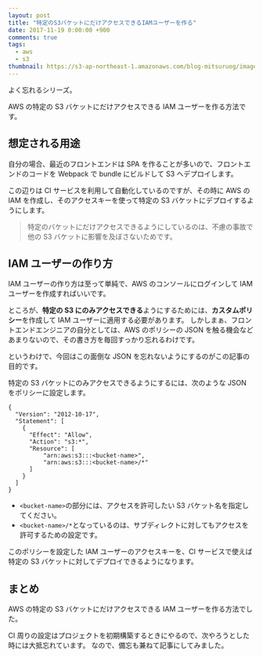 ```yaml
---
layout: post
title: "特定のS3バケットにだけアクセスできるIAMユーザーを作る"
date: 2017-11-19 0:00:00 +900
comments: true
tags:
  - aws
  - s3
thumbnail: https://s3-ap-northeast-1.amazonaws.com/blog-mitsuruog/images/2017/iam-s3-bucket.png
---
```


よく忘れるシリーズ。

AWS の特定の S3 バケットにだけアクセスできる IAM ユーザーを作る方法です。

<!-- more -->

## 想定される用途

自分の場合、最近のフロントエンドは SPA を作ることが多いので、フロントエンドのコードを Webpack で bundle にビルドして S3 へデプロイします。

この辺りは CI サービスを利用して自動化しているのですが、その時に AWS の IAM を作成し、そのアクセスキーを使って特定の S3 バケットにデプロイするようにします。

> 特定のバケットにだけアクセスできるようにしているのは、不慮の事故で他の S3 バケットに影響を及ぼさないためです。

## IAM ユーザーの作り方

IAM ユーザーの作り方は至って単純で、AWS のコンソールにログインして IAM ユーザーを作成すればいいです。

ところが、**特定の S3 にのみアクセスできる**ようにするためには、**カスタムポリシー**を作成して IAM ユーザーに適用する必要があります。
しかしまぁ、フロントエンドエンジニアの自分としては、AWS のポリシーの JSON を触る機会などあまりないので、その書き方を毎回すっかり忘れるわけです。

というわけで、今回はこの面倒な JSON を忘れないようにするのがこの記事の目的です。

特定の S3 バケットにのみアクセスできるようにするには、次のような JSON をポリシーに設定します。

```
{
  "Version": "2012-10-17",
  "Statement": [
    {
      "Effect": "Allow",
      "Action": "s3:*",
      "Resource": [
          "arn:aws:s3:::<bucket-name>",
          "arn:aws:s3:::<bucket-name>/*"
      ]
    }
  ]
}
```

- `<bucket-name>`の部分には、アクセスを許可したい S3 バケット名を指定してください。
- `<bucket-name>/*`となっているのは、サブディレクトに対してもアクセスを許可するための設定です。

このポリシーを設定した IAM ユーザーのアクセスキーを、CI サービスで使えば特定の S3 バケットに対してデプロイできるようになります。

## まとめ

AWS の特定の S3 バケットにだけアクセスできる IAM ユーザーを作る方法でした。

CI 周りの設定はプロジェクトを初期構築するときにやるので、次やろうとした時には大抵忘れています。
なので、備忘も兼ねて記事にしてみました。
